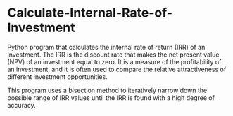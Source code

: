 # Calculate-Internal-Rate-of-Investment

Python program that calculates the internal rate of return (IRR) of an investment. The IRR is the discount rate that makes the net present value (NPV) of an investment equal to zero. It is a measure of the profitability of an investment, and it is often used to compare the relative attractiveness of different investment opportunities.

This program uses a bisection method to iteratively narrow down the possible range of IRR values until the IRR is found with a high degree of accuracy. 
